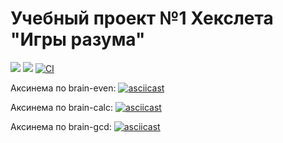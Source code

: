 # Учебный проект №1 Хекслета "Игры разума"

[![](https://api.codeclimate.com/v1/badges/a99a88d28ad37a79dbf6/maintainability)](https://codeclimate.com/github/codeclimate/codeclimate/maintainability)
[![](https://api.codeclimate.com/v1/badges/a99a88d28ad37a79dbf6/test_coverage)](https://codeclimate.com/github/codeclimate/codeclimate/test_coverage)
[![CI](https://github.com/IvanZakharkin/frontend-project-lvl1/workflows/CI/badge.svg)](https://github.com/IvanZakharkin/frontend-project-lvl1/actions)

Аксинема по brain-even:
[![asciicast](https://asciinema.org/a/XwQAjEn07LMnsGrLgxFnfbWlt.svg)](https://asciinema.org/a/XwQAjEn07LMnsGrLgxFnfbWlt)

Аксинема по brain-calc:
[![asciicast](https://asciinema.org/a/v2YlukTZlax5fHdsJ1wjdCebd.svg)](https://asciinema.org/a/v2YlukTZlax5fHdsJ1wjdCebd)

Аксинема по brain-gcd:
[![asciicast](https://asciinema.org/a/eyJ84SRiPhZjmN4ES2DAi8j2q.svg)](https://asciinema.org/a/eyJ84SRiPhZjmN4ES2DAi8j2q)